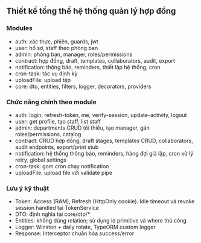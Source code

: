 ## Thiết kế tổng thể hệ thống quản lý hợp đồng

### Modules
- auth: xác thực, phiên, guards, jwt
- user: hồ sơ, staff theo phòng ban
- admin: phòng ban, manager, roles/permissions
- contract: hợp đồng, draft, templates, collaborators, audit, export
- notification: thông báo, reminders, thiết lập hệ thống, cron
- cron-task: tác vụ định kỳ
- uploadFile: upload tệp
- core: dto, entities, filters, logger, decorators, providers

### Chức năng chính theo module
- auth: login, refresh-token, me, verify-session, update-activity, logout
- user: get profile, tạo staff, list staff
- admin: departments CRUD tối thiểu, tạo manager, gán roles/permissions, catalog
- contract: CRUD hợp đồng, draft stages, templates CRUD, collaborators, audit endpoints, export/print stub
- notification: hệ thống thông báo, reminders, hàng đợi giả lập, cron xử lý retry, global settings
- cron-task: gom cron chạy notification
- uploadFile: upload file với validate pipe

### Lưu ý kỹ thuật
- Token: Access (RAM), Refresh (HttpOnly cookie). Idle timeout và revoke session handled tại TokenService
- DTO: định nghĩa tại core/dto/*
- Entities: không dùng relation; sử dụng id primitive và where thủ công
- Logger: Winston + daily rotate, TypeORM custom logger
- Response: Interceptor chuẩn hóa success/error